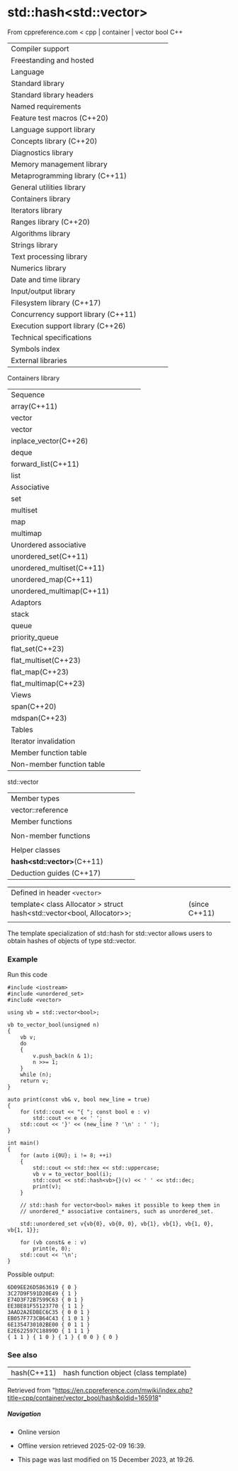 # std::hash<std::vector<bool>>

From cppreference.com
< cpp‎ | container‎ | vector bool
C++

|  |  |  |  |  |
| --- | --- | --- | --- | --- |
| Compiler support | | | | |
| Freestanding and hosted | | | | |
| Language | | | | |
| Standard library | | | | |
| Standard library headers | | | | |
| Named requirements | | | | |
| Feature test macros (C++20) | | | | |
| Language support library | | | | |
| Concepts library (C++20) | | | | |
| Diagnostics library | | | | |
| Memory management library | | | | |
| Metaprogramming library (C++11) | | | | |
| General utilities library | | | | |
| Containers library | | | | |
| Iterators library | | | | |
| Ranges library (C++20) | | | | |
| Algorithms library | | | | |
| Strings library | | | | |
| Text processing library | | | | |
| Numerics library | | | | |
| Date and time library | | | | |
| Input/output library | | | | |
| Filesystem library (C++17) | | | | |
| Concurrency support library (C++11) | | | | |
| Execution support library (C++26) | | | | |
| Technical specifications | | | | |
| Symbols index | | | | |
| External libraries | | | | |

Containers library

|  |  |  |  |  |
| --- | --- | --- | --- | --- |
| Sequence | | | | |
| array(C++11) | | | | |
| vector | | | | |
| vector<bool> | | | | |
| inplace_vector(C++26) | | | | |
| deque | | | | |
| forward_list(C++11) | | | | |
| list | | | | |
| Associative | | | | |
| set | | | | |
| multiset | | | | |
| map | | | | |
| multimap | | | | |
| Unordered associative | | | | |
| unordered_set(C++11) | | | | |
| unordered_multiset(C++11) | | | | |
| unordered_map(C++11) | | | | |
| unordered_multimap(C++11) | | | | |
| Adaptors | | | | |
| stack | | | | |
| queue | | | | |
| priority_queue | | | | |
| flat_set(C++23) | | | | |
| flat_multiset(C++23) | | | | |
| flat_map(C++23) | | | | |
| flat_multimap(C++23) | | | | |
| Views | | | | |
| span(C++20) | | | | |
| mdspan(C++23) | | | | |
| Tables | | | | |
| Iterator invalidation | | | | |
| Member function table | | | | |
| Non-member function table | | | | |

std::vector<bool>

|  |  |  |  |  |
| --- | --- | --- | --- | --- |
| Member types | | | | |
| vector<bool>::reference | | | | |
| Member functions | | | | |
| |  |  |  |  |  | | --- | --- | --- | --- | --- | | vector::vector | | | | | | vector::~vector | | | | | | vector::operator= | | | | | | vector::assign | | | | | | vector::assign_range(C++23) | | | | | | vector::get_allocator | | | | | | Element access | | | | | | [vector::operator[]](../vector/operator_at.html "cpp/container/vector/operator at") | | | | | | vector::at | | | | | | vector::front | | | | | | vector::back | | | | | | Iterators | | | | | | vector::beginvector::cbegin(C++11) | | | | | | vector::endvector::cend(C++11) | | | | | | vector::rbeginvector::crbegin(C++11) | | | | | | vector::rendvector::crend(C++11) | | | | | | |  |  |  |  |  | | --- | --- | --- | --- | --- | | Capacity | | | | | | vector::empty | | | | | | vector::size | | | | | | vector::max_size | | | | | | vector::capacity | | | | | | vector::resize | | | | | | vector::reserve | | | | | | vector::shrink_to_fit(DR\*) | | | | | | Modifiers | | | | | | vector::clear | | | | | | vector::erase | | | | | | vector::insert | | | | | | vector::insert_range(C++23) | | | | | | vector::append_range(C++23) | | | | | | vector::emplace(C++11) | | | | | | vector::emplace_back(C++11) | | | | | | vector::push_back | | | | | | vector::pop_back | | | | | | vector::swap | | | | | | vector<bool>::flip | | | | | | vector<bool>::swap | | | | | |
| Non-member functions | | | | |
| |  |  |  |  |  | | --- | --- | --- | --- | --- | | operator==operator<=>(C++20) | | | | | | swap(std::vector<bool>) | | | | | | erase(std::vector<bool>)erase_if(std::vector<bool>)(C++20)(C++20) | | | | | | |  |  |  |  |  | | --- | --- | --- | --- | --- | | operator!=operator<operator>operator<=operator>=(until C++20)(until C++20)(until C++20)(until C++20)(until C++20) | | | | | |
| Helper classes | | | | |
| ****hash<std::vector<bool>>****(C++11) | | | | |
| Deduction guides (C++17) | | | | |

|  |  |  |
| --- | --- | --- |
| Defined in header `<vector>` |  |  |
| template< class Allocator >  struct hash<std::vector<bool, Allocator>>; |  | (since C++11) |
|  |  |  |

The template specialization of std::hash for std::vector<bool> allows users to obtain hashes of objects of type std::vector<bool>.

### Example

Run this code

```
#include <iostream>
#include <unordered_set>
#include <vector>
 
using vb = std::vector<bool>;
 
vb to_vector_bool(unsigned n)
{
    vb v;
    do
    {
        v.push_back(n & 1);
        n >>= 1;
    }
    while (n);
    return v;
}
 
auto print(const vb& v, bool new_line = true)
{
    for (std::cout << "{ "; const bool e : v)
        std::cout << e << ' ';
    std::cout << '}' << (new_line ? '\n' : ' ');
}
 
int main()
{
    for (auto i{0U}; i != 8; ++i)
    {
        std::cout << std::hex << std::uppercase;
        vb v = to_vector_bool(i);
        std::cout << std::hash<vb>{}(v) << ' ' << std::dec;
        print(v);
    }
 
    // std::hash for vector<bool> makes it possible to keep them in
    // unordered_* associative containers, such as unordered_set.
 
    std::unordered_set v{vb{0}, vb{0, 0}, vb{1}, vb{1}, vb{1, 0}, vb{1, 1}};
 
    for (vb const& e : v)
        print(e, 0);
    std::cout << '\n';
}

```

Possible output:

```
6D09EE26D5863619 { 0 }
3C27D9F591D20E49 { 1 }
E74D3F72B7599C63 { 0 1 }
EE3BE81F55123770 { 1 1 }
3AAD2A2EDBEC6C35 { 0 0 1 }
EB057F773CB64C43 { 1 0 1 }
6E1354730102BE00 { 0 1 1 }
E2E622597C18899D { 1 1 1 }
{ 1 1 } { 1 0 } { 1 } { 0 0 } { 0 }

```

### See also

|  |  |
| --- | --- |
| hash(C++11) | hash function object   (class template) |

Retrieved from "<https://en.cppreference.com/mwiki/index.php?title=cpp/container/vector_bool/hash&oldid=165918>"

##### Navigation

- Online version
- Offline version retrieved 2025-02-09 16:39.

- This page was last modified on 15 December 2023, at 19:26.